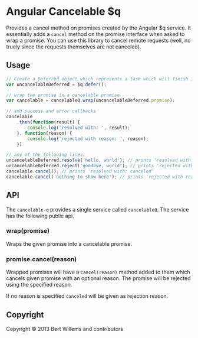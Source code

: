 # Angular Cancelable $q

Provides a cancel method on promises created by the Angular $q service. It essentially adds a `cancel` method on the promise interface when asked to wrap a promise. You can use this library to cancel remote requests (well, no truely since the requests themselves are not canceled).

## Usage

```js
// Create a Deferred object which represents a task which will finish in the future.
var uncancelableDeferred = $q.defer();

// wrap the promise in a cancelable promise
var cancelable = cancelableQ.wrap(uncancelableDeferred.promise);

// add success and error callbacks
cancelable
	.then(function(result) {
		console.log('resolved with: ', result);
	}, function(reason) {
		console.log('rejected with reason: ', reason);
	})

// any of the following lines:
uncancelableDeferred.resolve('hello, world'); // prints 'resolved with: hello, world'
uncancelableDeferred.reject('goodbye, world'); // prints 'rejected with reason: goodbye, world'
cancelable.cancel(); // prints 'resolved with: canceled'
cancelable.cancel('nothing to show here'); // prints 'rejected with reason: nothing to show here'
```

## API
The `cancelable-q` provides a single service called `cancelableQ`. The service has the following public api.

### wrap(promise)

Wraps the given promise into a cancelable promise.

### promise.cancel(reason)

Wrapped promises will have a `cancel(reason)` method added to them which cancels given promise with an optional reason. The promise will be rejected using the specified reason.

If no reason is specified `canceled` will be given as rejection reason.

## Copyright

Copyright © 2013 Bert Willems and contributors